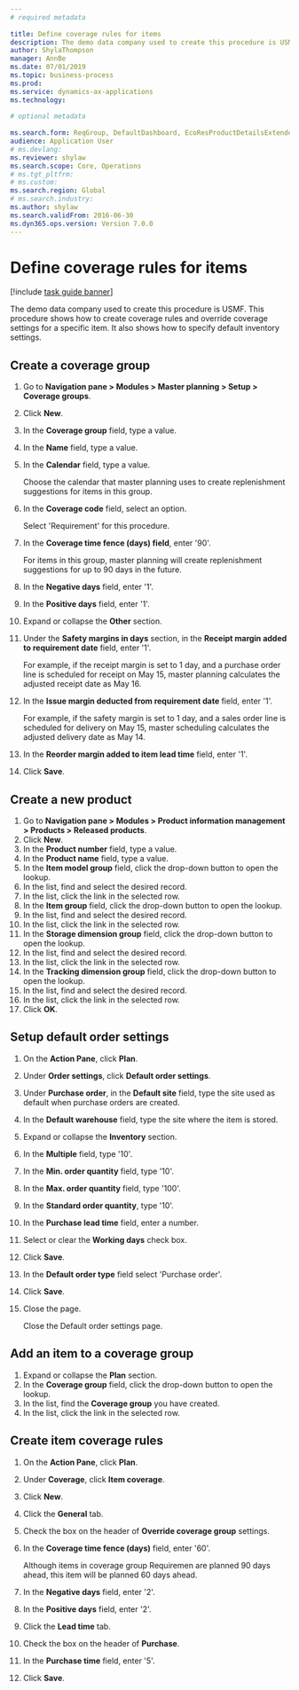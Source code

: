 ```yaml
--- 
# required metadata 
 
title: Define coverage rules for items
description: The demo data company used to create this procedure is USMF. 
author: ShylaThompson
manager: AnnBe 
ms.date: 07/01/2019
ms.topic: business-process 
ms.prod:  
ms.service: dynamics-ax-applications 
ms.technology:  
 
# optional metadata 
 
ms.search.form: ReqGroup, DefaultDashboard, EcoResProductDetailsExtended, EcoResProductCreate, InventItemOrderSetup, ReqItemTable   
audience: Application User 
# ms.devlang:  
ms.reviewer: shylaw
ms.search.scope: Core, Operations 
# ms.tgt_pltfrm:  
# ms.custom:  
ms.search.region: Global
# ms.search.industry: 
ms.author: shylaw
ms.search.validFrom: 2016-06-30 
ms.dyn365.ops.version: Version 7.0.0 
---
```

# Define coverage rules for items

[!include [task guide banner](../../includes/task-guide-banner.md)]

The demo data company used to create this procedure is USMF. This procedure shows how to create coverage rules and override coverage settings for a specific item. It also shows how to specify default inventory settings.


## Create a coverage group
1. Go to **Navigation pane > Modules > Master planning > Setup > Coverage groups**.
2. Click **New**.
3. In the **Coverage group** field, type a value.
4. In the **Name** field, type a value.
5. In the **Calendar** field, type a value.
    
    Choose the calendar that master planning uses to create replenishment suggestions for items in this group.  
6. In the **Coverage code** field, select an option.
    
    Select 'Requirement' for this procedure.  
7. In the **Coverage time fence (days) field**, enter '90'.
    
    For items in this group, master planning will create replenishment suggestions for up to 90 days in the future.  
8. In the **Negative days** field, enter '1'.
9. In the **Positive days** field, enter '1'.
10. Expand or collapse the **Other** section.
11. Under the **Safety margins in days** section, in the **Receipt margin added to requirement date** field, enter '1'.
    
    For example, if the receipt margin is set to 1 day, and a purchase order line is scheduled for receipt on May 15, master planning calculates the adjusted receipt date as May 16.  
12. In the **Issue margin deducted from requirement date** field, enter '1'.
    
    For example, if the safety margin is set to 1 day, and a sales order line is scheduled for delivery on May 15, master scheduling calculates the adjusted delivery date as May 14.  
13. In the **Reorder margin added to item lead time** field, enter '1'.
14. Click **Save**.

## Create a new product
1. Go to **Navigation pane > Modules > Product information management > Products > Released products**.
2. Click **New**.
3. In the **Product number** field, type a value.
4. In the **Product name** field, type a value.
5. In the **Item model group** field, click the drop-down button to open the lookup.
6. In the list, find and select the desired record.
7. In the list, click the link in the selected row.
8. In the **Item group** field, click the drop-down button to open the lookup.
9. In the list, find and select the desired record.
10. In the list, click the link in the selected row.
11. In the **Storage dimension group** field, click the drop-down button to open the lookup.
12. In the list, find and select the desired record.
13. In the list, click the link in the selected row.
14. In the **Tracking dimension group** field, click the drop-down button to open the lookup.
15. In the list, find and select the desired record.
16. In the list, click the link in the selected row.
17. Click **OK**.

## Setup default order settings
1. On the **Action Pane**, click **Plan**.
2. Under **Order settings**, click **Default order settings**.
3. Under **Purchase order**, in the **Default site** field, type the site used as default when purchase orders are created.
4. In the **Default warehouse** field, type the site where the item is stored.
5. Expand or collapse the **Inventory** section.
6. In the **Multiple** field, type '10'.
7. In the **Min. order quantity** field, type '10'.
8. In the **Max. order quantity** field, type '100'.
9. In the **Standard order quantity**, type '10'.
10. In the **Purchase lead time** field, enter a number.
11. Select or clear the **Working days** check box.
12. Click **Save**.
13. In the **Default order type** field select 'Purchase order'.
14. Click **Save**.
15. Close the page.
    
    Close the Default order settings page.  

## Add an item to a coverage group
1. Expand or collapse the **Plan** section.
2. In the **Coverage group** field, click the drop-down button to open the lookup.
3. In the list, find the **Coverage group** you have created.
4. In the list, click the link in the selected row.

## Create item coverage rules
1. On the **Action Pane**, click **Plan**.
2. Under **Coverage**, click **Item coverage**.
3. Click **New**.
4. Click the **General** tab.
5. Check the box on the header of **Override coverage group** settings.
6. In the **Coverage time fence (days)** field, enter '60'.

    Although items in coverage group Requiremen are planned 90 days ahead, this item will be planned 60 days ahead.  
7. In the **Negative days** field, enter '2'.
8. In the **Positive days** field, enter '2'.
9. Click the **Lead time** tab.
10. Check the box on the header of **Purchase**.
11. In the **Purchase time** field, enter '5'.
12. Click **Save**.


